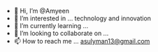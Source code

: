 - 👋 Hi, I’m @Amyeen
- 👀 I’m interested in ... technology and innovation
- 🌱 I’m currently learning ...
- 💞️ I’m looking to collaborate on ...
- 📫 How to reach me ... asulyman13@gmail.com

<!---
Amyeen/Amyeen is a ✨ special ✨ repository because its `README.md` (this file) appears on your GitHub profile.
You can click the Preview link to take a look at your changes.
--->
